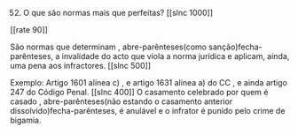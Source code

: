 52. O que são normas mais que perfeitas?
[[slnc 1000]]

[[rate 90]]

São normas que determinam , abre-parênteses(como sanção)fecha-parênteses, a invalidade do acto que viola a norma jurídica e aplicam, ainda, uma pena aos infractores.
[[slnc 500]]

Exemplo: Artigo 1601 alínea c) , e artigo 1631 alínea a) do CC , e ainda artigo 247 do Código Penal.
[[slnc 400]]
O casamento celebrado por quem é casado , abre-parênteses(não estando o casamento anterior dissolvido)fecha-parênteses, é anulável e o infrator é punido pelo crime de bigamia.
